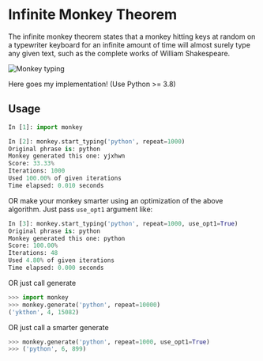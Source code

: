 # Infinite Monkey Theorem

The infinite monkey theorem states that a monkey hitting keys at random on a typewriter keyboard for an infinite amount of time will almost surely type any given text, such as the complete works of William Shakespeare.

![Monkey typing](https://upload.wikimedia.org/wikipedia/commons/thumb/3/3c/Chimpanzee_seated_at_typewriter.jpg/220px-Chimpanzee_seated_at_typewriter.jpg)

Here goes my implementation! (Use Python >= 3.8)

## Usage

```python
In [1]: import monkey

In [2]: monkey.start_typing('python', repeat=1000)
Original phrase is: python
Monkey generated this one: yjxhwn
Score: 33.33%
Iterations: 1000
Used 100.00% of given iterations
Time elapsed: 0.010 seconds
```

OR make your monkey smarter using an optimization of the above algorithm. Just pass `use_opt1` argument like: 

```python
In [3]: monkey.start_typing('python', repeat=1000, use_opt1=True)
Original phrase is: python
Monkey generated this one: python
Score: 100.00%
Iterations: 48
Used 4.80% of given iterations
Time elapsed: 0.000 seconds
```

OR just call generate

```python
>>> import monkey
>>> monkey.generate('python', repeat=10000)
('ykthon', 4, 15082)
```

OR just call a smarter generate

```python
>>> monkey.generate('python', repeat=1000, use_opt1=True)
>>> ('python', 6, 899)
```
